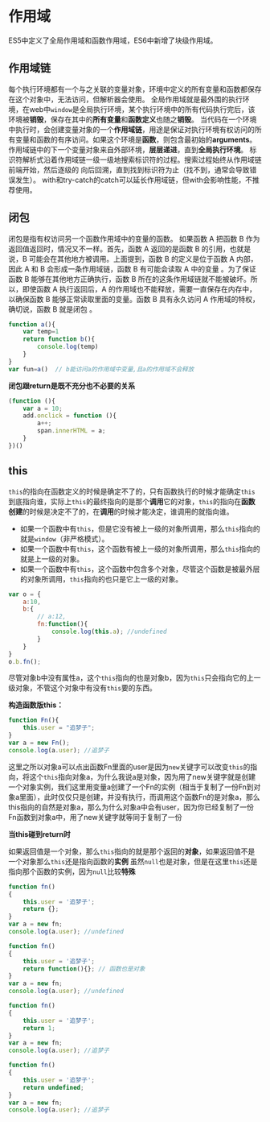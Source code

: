 # 作用域
ES5中定义了全局作用域和函数作用域，ES6中新增了块级作用域。
## 作用域链
每个执行环境都有一个与之关联的变量对象，环境中定义的所有变量和函数都保存在这个对象中，无法访问，但解析器会使用。
全局作用域就是最外围的执行环境，在web中`window`是全局执行环境，某个执行环境中的所有代码执行完后，该环境被**销毁**，保存在其中的**所有变量**和**函数定义**也随之**销毁**。
当代码在一个环境中执行时，会创建变量对象的一个**作用域链**，用途是保证对执行环境有权访问的所有变量和函数的有序访问。如果这个环境是**函数**，则包含最初始的**arguments**。
作用域链中的下一个变量对象来自外部环境，**层层递进**，直到**全局执行环境**。
标识符解析式沿着作用域链一级一级地搜索标识符的过程。搜索过程始终从作用域链前端开始，然后逐级的 向后回溯，直到找到标识符为止（找不到，通常会导致错误发生）。
with和try-catch的catch可以延长作用域链，但with会影响性能，不推荐使用。

## 闭包
闭包是指有权访问另一个函数作用域中的变量的函数。
如果函数 A 把函数 B 作为返回值返回时，情况又不一样。首先，函数 A 返回的是函数 B 的引用，也就是说，B 可能会在其他地方被调用。上面提到，函数 B 的定义是位于函数 A 内部，因此 A 和 B 会形成一条作用域链，函数 B 有可能会读取 A 中的变量 。为了保证函数 B 能够在其他地方正确执行，函数 B 所在的这条作用域链就不能被破坏。所以，即使函数 A 执行返回后，A 的作用域也不能释放，需要一直保存在内存中，以确保函数 B 能够正常读取里面的变量。函数 B 具有永久访问 A 作用域的特权，确切说，函数 B 就是闭包 。
``` js
function a(){
    var temp=1
    return function b(){
        console.log(temp)
    }
}
var fun=a()  // b能访问a的作用域中变量,且a的作用域不会释放
```
**闭包跟return是既不充分也不必要的关系**
``` js
(function (){  
    var a = 10;  
    add.onclick = function (){  
        a++;  
        span.innerHTML = a;  
    }          
})()
```
## this
`this`的指向在函数定义的时候是确定不了的，只有函数执行的时候才能确定`this`到底指向谁，实际上`this`的最终指向的是那个**调用**它的对象，`this`的指向在**函数创建**的时候是决定不了的，在**调用**的时候才能决定，谁调用的就指向谁。
- 如果一个函数中有`this`，但是它没有被上一级的对象所调用，那么`this`指向的就是`window`（非严格模式）。
- 如果一个函数中有`this`，这个函数有被上一级的对象所调用，那么`this`指向的就是上一级的对象。
- 如果一个函数中有`this`，这个函数中包含多个对象，尽管这个函数是被最外层的对象所调用，`this`指向的也只是它上一级的对象。
``` js
var o = {
    a:10,
    b:{
        // a:12,
        fn:function(){
            console.log(this.a); //undefined
        }
    }
}
o.b.fn();
```
尽管对象b中没有属性a，这个`this`指向的也是对象b，因为`this`只会指向它的上一级对象，不管这个对象中有没有`this`要的东西。

**构造函数版this：**
``` js
function Fn(){
    this.user = "追梦子";
}
var a = new Fn();
console.log(a.user); //追梦子
```
这里之所以对象a可以点出函数Fn里面的user是因为`new`关键字可以改变`this`的指向，将这个`this`指向对象a，为什么我说a是对象，因为用了new关键字就是创建一个对象实例，我们这里用变量a创建了一个Fn的实例（相当于复制了一份Fn到对象a里面），此时仅仅只是创建，并没有执行，而调用这个函数Fn的是对象a，那么this指向的自然是对象a，那么为什么对象a中会有user，因为你已经复制了一份Fn函数到对象a中，用了new关键字就等同于复制了一份

**当this碰到return时**

如果返回值是一个对象，那么`this`指向的就是那个返回的**对象**，如果返回值不是一个对象那么`this`还是指向函数的**实例**
虽然`null`也是对象，但是在这里`this`还是指向那个函数的实例，因为`null`比较**特殊**
``` js
function fn()  
{  
    this.user = '追梦子';  
    return {};  
}
var a = new fn;  
console.log(a.user); //undefined
```
``` js
function fn()  
{  
    this.user = '追梦子';  
    return function(){}; // 函数也是对象
}
var a = new fn;  
console.log(a.user); //undefined
```
``` js
function fn()  
{  
    this.user = '追梦子';  
    return 1;
}
var a = new fn;  
console.log(a.user); //追梦子
```
``` js
function fn()  
{  
    this.user = '追梦子';  
    return undefined;
}
var a = new fn;  
console.log(a.user); //追梦子
```
